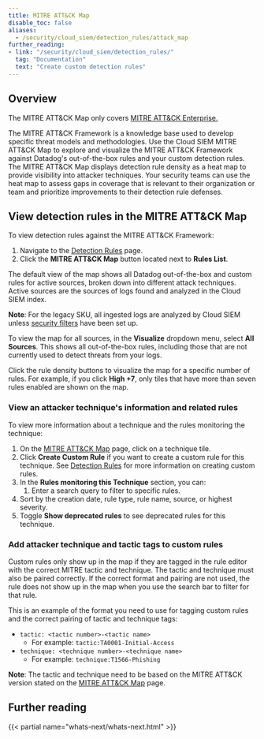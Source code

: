 ```yaml
---
title: MITRE ATT&CK Map
disable_toc: false
aliases:
  - /security/cloud_siem/detection_rules/attack_map
further_reading:
- link: "/security/cloud_siem/detection_rules/"
  tag: "Documentation"
  text: "Create custom detection rules"
---
```


## Overview

<div class="alert alert-warning">The MITRE ATT&CK Map only covers <a href="https://attack.mitre.org/matrices/enterprise/">MITRE ATT&CK Enterprise.</a></div>

The MITRE ATT&CK Framework is a knowledge base used to develop specific threat models and methodologies. Use the Cloud SIEM MITRE ATT&CK Map to explore and visualize the MITRE ATT&CK Framework against Datadog's out-of-the-box rules and your custom detection rules. The MITRE ATT&CK Map displays detection rule density as a heat map to provide visibility into attacker techniques. Your security teams can use the heat map to assess gaps in coverage that is relevant to their organization or team and prioritize improvements to their detection rule defenses.

## View detection rules in the MITRE ATT&CK Map

To view detection rules against the MITRE ATT&CK Framework:
1. Navigate to the [Detection Rules][1] page.
1. Click the **MITRE ATT&CK Map** button located next to **Rules List**.

The default view of the map shows all Datadog out-of-the-box and custom rules for active sources, broken down into different attack techniques. Active sources are the sources of logs found and analyzed in the Cloud SIEM index.

**Note**: For the legacy SKU, all ingested logs are analyzed by Cloud SIEM unless [security filters][2] have been set up.

To view the map for all sources, in the **Visualize** dropdown menu, select **All Sources**. This shows all out-of-the-box rules, including those that are not currently used to detect threats from your logs.

Click the rule density buttons to visualize the map for a specific number of rules. For example, if you click **High \+7**, only tiles that have more than seven rules enabled are shown on the map.

### View an attacker technique's information and related rules

To view more information about a technique and the rules monitoring the technique:

1. On the [MITRE ATT&CK Map][3] page, click on a technique tile.
1. Click **Create Custom Rule** if you want to create a custom rule for this technique. See [Detection Rules][4] for more information on creating custom rules.
1. In the **Rules monitoring this Technique** section, you can:
	1. Enter a search query to filter to specific rules.
  1. Sort by the creation date, rule type, rule name, source, or highest severity.
  1. Toggle **Show deprecated rules** to see deprecated rules for this technique.

### Add attacker technique and tactic tags to custom rules

Custom rules only show up in the map if they are tagged in the rule editor with the correct MITRE tactic and technique. The tactic and technique must also be paired correctly. If the correct format and pairing are not used, the rule does not show up in the map when you use the search bar to filter for that rule.

This is an example of the format you need to use for tagging custom rules and the correct pairing of tactic and technique tags:

- `tactic: <tactic number>-<tactic name>`
    - For example: `tactic:TA0001-Initial-Access`
- `technique: <technique number>-<technique name>`
    - For example: `technique:T1566-Phishing`

**Note**: The tactic and technique need to be based on the MITRE ATT&CK version stated on the [MITRE ATT&CK Map][3] page.

## Further reading

{{< partial name="whats-next/whats-next.html" >}}

[1]: https://app.datadoghq.com/security/rules
[2]: https://docs.datadoghq.com/security/cloud_siem/guide/how-to-setup-security-filters-using-cloud-siem-api/
[3]: https://app.datadoghq.com/security/rules?query=product=siem&sort=date&viz=attck-map
[4]: https://docs.datadoghq.com/security/cloud_siem/detection_rules/?tab=threshold
